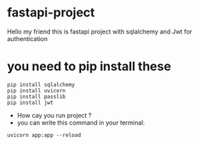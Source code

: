# fastapi-project
Hello my friend this is fastapi project with sqlalchemy and Jwt for authentication



# you need to  pip install these
```
pip install sqlalchemy
pip install uvicorn
pip install passlib
pip install jwt
```

* How cay you run project ?
* you can write this command in your terminal: 

 ``` uvicorn app:app --reload ```


